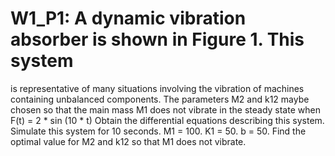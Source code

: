 # W1_P1: A dynamic vibration absorber is shown in Figure 1. This system 
is representative of many situations involving the vibration of machines containing 
unbalanced components. The parameters M2 and k12 maybe chosen so that the main 
mass M1 does not vibrate in the steady state when F(t) = 2 * sin (10 * t)
Obtain the differential equations describing this system.
Simulate this system for 10 seconds. M1 = 100. K1 = 50. b = 50.
Find the optimal value for M2 and k12 so that M1 does not vibrate.
